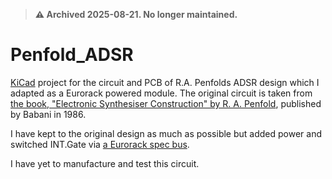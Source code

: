 > **⚠️ Archived 2025-08-21. No longer maintained.**

# Penfold_ADSR
[KiCad](https://www.kicad.org/) project for the circuit and PCB of R.A. Penfolds ADSR design which I adapted as a Eurorack powered module.
The original circuit is taken from [the book, "Electronic Synthesiser Construction" by R. A. Penfold](https://sdiy.info/wiki/Penfold_synthesiser), published by Babani in 1986.

I have kept to the original design as much as possible but added power and switched INT.Gate via [a Eurorack spec bus](https://doepfer.de/home_e.htm).

I have yet to manufacture and test this circuit.
